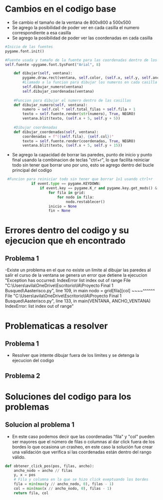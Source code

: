 # Cambios en el codigo base 
- Se cambio el tamaño de la ventana de 800x800 a 500x500
- Se agrego la posibilidad de poder ver en cada casilla el numero correspondiente a esa casilla 
- Se agrego la posibilidad de poder ver las coordenadas en cada casilla
```Python 
#Inicio de las fuentes 
pygame.font.init()

#Fuente usada y tamaño de la fuente para las coordenadas dentro de los cuadros dibujados
self.fuente =pygame.font.SysFont("Arial", 8)

    def dibujar(self, ventana):
        pygame.draw.rect(ventana, self.color, (self.x, self.y, self.ancho, self.ancho))
        #Llamado a la funcion para dibujar los numeros en cada casilla
        self.dibujar_numero(ventana)
        self.dibujar_coordenadas(ventana)
        
    #Funcion para dibujar el numero dentro de las casillas
    def dibujar_numero(self, ventana):
        numero = self.col * self.total_filas + self.fila + 1
        texto = self.fuente.render(str(numero), True, NEGRO)
        ventana.blit(texto, (self.x + 5, self.y + 5))
        
    #Dibujar coordenadas
    def dibujar_coordenadas(self, ventana):
        coordenadas = f"({self.fila}, {self.col})"
        texto = self.fuente.render(coordenadas, True, NEGRO)
        ventana.blit(texto, (self.x + 5, self.y + 15))
```

- Se agrego la capacidad de borrar las paredes, punto de inicio y punto final usando la combinacion de teclas "ctrl+r", lo que facilita reiniciar todo sin tener que borrar uno por uno, esto se agrego dentro del bucle principal del codigo
  
```Python
 #Funcion para reiniciar todo sin tener que borrar 1x1 usando ctrl+r
            if event.type == pygame.KEYDOWN:
                if event.key == pygame.K_r and pygame.key.get_mods() & pygame.KMOD_CTRL:
                    for fila in grid:
                        for nodo in fila:
                            nodo.restablecer()
                    inicio = None
                    fin = None
```




# Errores dentro del codigo y su ejecucion que eh encontrado 

## Problema 1
 -Existe un problema en el que no existe un limite al dibujar las paredes al salir el curso de la ventana se genera un error que detiene la ejecucion 
   "Exception has occurred: IndexError
list index out of range
  File "C:\Users\avila\OneDrive\Escritorio\IA\Proyecto Final 1 Busqued\Aasterisco.py", line 109, in main
    nodo = grid[fila][col]
           ~~~~^^^^^^
  File "C:\Users\avila\OneDrive\Escritorio\IA\Proyecto Final 1 Busqued\Aasterisco.py", line 133, in <module>
    main(VENTANA, ANCHO_VENTANA)
IndexError: list index out of range"


# Problematicas a resolver 

## Problema 1 
 - Resolver que intente dibujar fuera de los limites y se detenga la ejecucion del codigo

## Problema 2


# Soluciones del codigo para los problemas 

## Solucion al problema 1
- En este caso podemos decir que las coordenadas "fila" y "col" pueden ser mayores que el número de filas o columnas al dar click fuera de los bordes lo que ocasiona un crasheo, en este caso la solución fue crear una validación que verifica si las coordenadas están dentro del rango válido. 

```Python 
def obtener_click_pos(pos, filas, ancho):
    ancho_nodo = ancho // filas
    y, x = pos
    # Fila y columna en la que se hizo click exeptuando los bordes
    fila = min(max(y // ancho_nodo, 0), filas - 1)
    col = min(max(x // ancho_nodo, 0), filas - 1)
    return fila, col
```



